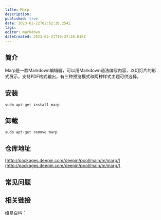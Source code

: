 ```yaml
---
title: Marp
description: 
published: true
date: 2023-02-22T02:52:26.254Z
tags: 
editor: markdown
dateCreated: 2023-02-21T10:37:28.618Z
---
```


## 简介

Marp是一款Markdown编辑器，可以用Markdown语法编写内容，以幻灯片的形式展示，支持PDF格式输出，有三种预览模式和两种样式主题可供选择。

## 安装

`sudo apt-get install marp`

## 卸载

`sudo apt-get remove marp`

## 仓库地址

[http://packages.deepin.com/deepin/pool/main/m/marp/](http://packages.deepin.com/deepin/pool/main/m/marp/)

## 常见问题

## 相关链接

维基百科：
